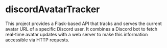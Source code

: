 # discordAvatarTracker
This project provides a Flask-based API that tracks and serves the current avatar URL of a specific Discord user. It combines a Discord bot to fetch real-time avatar updates with a web server to make this information accessible via HTTP requests.
